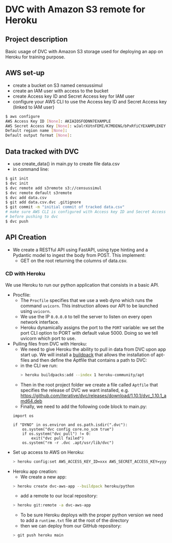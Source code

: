 # DVC with Amazon S3 remote for Heroku


## Project description
Basic usage of DVC with Amazon S3 storage used for deploying an app on Heroku for training purpose.

## AWS set-up
- create a bucket on S3 named censussimul
- create an IAM user with access to the bucket
- create Access key ID and Secret Access key for IAM user
- configure your AWS CLI to use the Access key ID and Secret Access key (linked to IAM user) 

```bash
$ aws configure
AWS Access Key ID [None]: AKIAIOSFODNN7EXAMPLE
AWS Secret Access Key [None]: wJalrXUtnFEMI/K7MDENG/bPxRfiCYEXAMPLEKEY
Default region name [None]: 
Default output format [None]: 

```

## Data tracked with DVC
- use create_data() in main.py to create file data.csv
- in command line:
```bash
$ git init
$ dvc init
$ dvc remote add s3remote s3://censussimul
$ dvc remote default s3remote   
$ dvc add data.csv
$ git add data.csv.dvc .gitignore
$ git commit -m "initial commit of tracked data.csv"
# make sure AWS CLI is configured with Access key ID and Secret Access key
# before pushing to dvc
$ dvc push 
```

## API Creation

- We create a RESTful API using FastAPI, using type hinting and a Pydantic model to ingest the body from POST. 
This implement:
  - GET on the root returning the columns of data.csv.

### CD with Heroku
 We use Heroku to run our python application that consists in a basic API.
- Procfile:
  - The ```Procfile``` specifies that we use a web dyno which runs the command ```uvicorn```. This instruction allows 
  our API to be launched using ```uvicorn```.
  - We use the IP ```0.0.0.0``` to tell the server to listen on every open network interface. 
  - Heroku dynamically assigns the port to the ```PORT``` variable: we set the port CLI option to PORT with default 
  value 5000. Doing so we tell uvicorn which port to use.
- Pulling files from DVC with Heroku: 
  - We need to give Heroku the ability to pull in data from DVC upon app start up. We will install 
    a [buildpack](https://elements.heroku.com/buildpacks/heroku/heroku-buildpack-apt) that allows the installation of 
    apt-files and then define the Aptfile that contains a path to DVC:
  - in the CLI we run:
    ```bash
    > heroku buildpacks:add --index 1 heroku-community/apt
    ```
  - Then in the root project folder we create a file called `Aptfile` that specifies the release of DVC we want 
  installed, e.g. https://github.com/iterative/dvc/releases/download/1.10.1/dvc_1.10.1_amd64.deb
  - Finally, we need to add the following code block to main.py:
  ```
  import os
  
  if "DYNO" in os.environ and os.path.isdir(".dvc"):
      os.system("dvc config core.no_scm true")
      if os.system("dvc pull") != 0:
          exit("dvc pull failed")
      os.system("rm -r .dvc .apt/usr/lib/dvc")
  ```
- Set up access to AWS on Heroku:
  ```bash
  > heroku config:set AWS_ACCESS_KEY_ID=xxx AWS_SECRET_ACCESS_KEY=yyy
  ```
- Heroku app creation:
  - We create a new app:
  ```bash
  > heroku create dvc-aws-app --buildpack heroku/python
  ```
  - add a remote to our local repository:
  ```bash
  > heroku git:remote -a dvc-aws-app
  ```
  - To be sure Heroku deploys with the proper python version we need to add a `runtime.txt` file at the root 
  of the directory
  - then we can deploy from our GitHub repository:
  ```bash
  > git push heroku main
  ```
